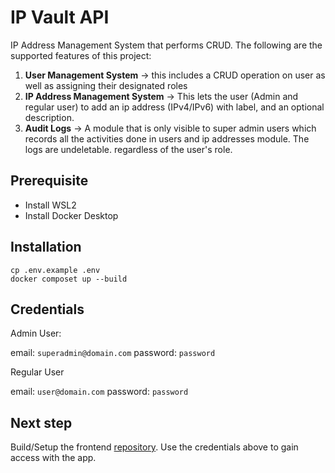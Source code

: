 
# IP Vault API

IP Address Management System that performs CRUD. The following are the supported features of this project:

1. **User Management System** -> this includes a CRUD operation on user as well as assigning their designated roles
2. **IP Address Management System** -> This lets the user (Admin and regular user) to add an ip address (IPv4/IPv6) with label, and an optional description.
3. **Audit Logs** -> A module that is only visible to super admin users which records all the activities done in users and ip addresses module. The logs are undeletable. regardless of the user's role. 

## Prerequisite
- Install WSL2
- Install Docker Desktop

## Installation
```
cp .env.example .env
docker composet up --build
```

## Credentials

Admin User:

email: `superadmin@domain.com`
password: `password`

Regular User

email: `user@domain.com`
password: `password`

## Next step
Build/Setup the frontend [repository](https://github.com/mcdg055/practical-test-fe). Use the credentials above to gain access with the app.